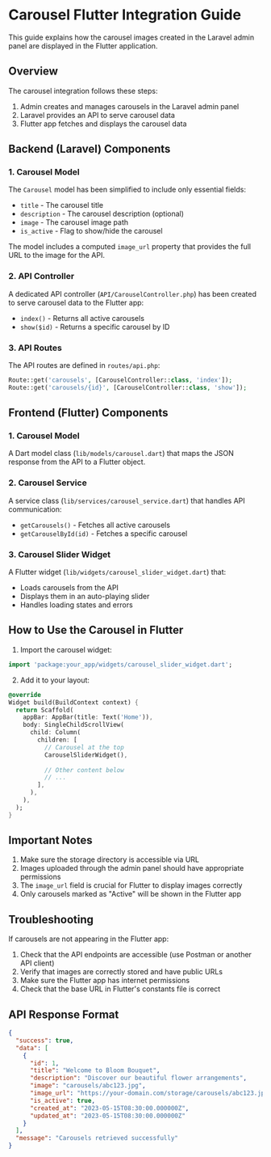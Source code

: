 # Carousel Flutter Integration Guide

This guide explains how the carousel images created in the Laravel admin panel are displayed in the Flutter application.

## Overview

The carousel integration follows these steps:
1. Admin creates and manages carousels in the Laravel admin panel
2. Laravel provides an API to serve carousel data
3. Flutter app fetches and displays the carousel data

## Backend (Laravel) Components

### 1. Carousel Model

The `Carousel` model has been simplified to include only essential fields:
- `title` - The carousel title
- `description` - The carousel description (optional)
- `image` - The carousel image path
- `is_active` - Flag to show/hide the carousel

The model includes a computed `image_url` property that provides the full URL to the image for the API.

### 2. API Controller

A dedicated API controller (`API/CarouselController.php`) has been created to serve carousel data to the Flutter app:
- `index()` - Returns all active carousels
- `show($id)` - Returns a specific carousel by ID

### 3. API Routes

The API routes are defined in `routes/api.php`:
```php
Route::get('carousels', [CarouselController::class, 'index']);
Route::get('carousels/{id}', [CarouselController::class, 'show']);
```

## Frontend (Flutter) Components

### 1. Carousel Model

A Dart model class (`lib/models/carousel.dart`) that maps the JSON response from the API to a Flutter object.

### 2. Carousel Service

A service class (`lib/services/carousel_service.dart`) that handles API communication:
- `getCarousels()` - Fetches all active carousels
- `getCarouselById(id)` - Fetches a specific carousel

### 3. Carousel Slider Widget

A Flutter widget (`lib/widgets/carousel_slider_widget.dart`) that:
- Loads carousels from the API
- Displays them in an auto-playing slider
- Handles loading states and errors

## How to Use the Carousel in Flutter

1. Import the carousel widget:
```dart
import 'package:your_app/widgets/carousel_slider_widget.dart';
```

2. Add it to your layout:
```dart
@override
Widget build(BuildContext context) {
  return Scaffold(
    appBar: AppBar(title: Text('Home')),
    body: SingleChildScrollView(
      child: Column(
        children: [
          // Carousel at the top
          CarouselSliderWidget(),
          
          // Other content below
          // ...
        ],
      ),
    ),
  );
}
```

## Important Notes

1. Make sure the storage directory is accessible via URL
2. Images uploaded through the admin panel should have appropriate permissions
3. The `image_url` field is crucial for Flutter to display images correctly
4. Only carousels marked as "Active" will be shown in the Flutter app

## Troubleshooting

If carousels are not appearing in the Flutter app:

1. Check that the API endpoints are accessible (use Postman or another API client)
2. Verify that images are correctly stored and have public URLs
3. Make sure the Flutter app has internet permissions
4. Check that the base URL in Flutter's constants file is correct

## API Response Format

```json
{
  "success": true,
  "data": [
    {
      "id": 1,
      "title": "Welcome to Bloom Bouquet",
      "description": "Discover our beautiful flower arrangements",
      "image": "carousels/abc123.jpg",
      "image_url": "https://your-domain.com/storage/carousels/abc123.jpg",
      "is_active": true,
      "created_at": "2023-05-15T08:30:00.000000Z",
      "updated_at": "2023-05-15T08:30:00.000000Z"
    }
  ],
  "message": "Carousels retrieved successfully"
}
``` 